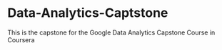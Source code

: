# Data-Analytics-Captstone
This is the capstone for the Google Data Analytics Capstone Course in Coursera
